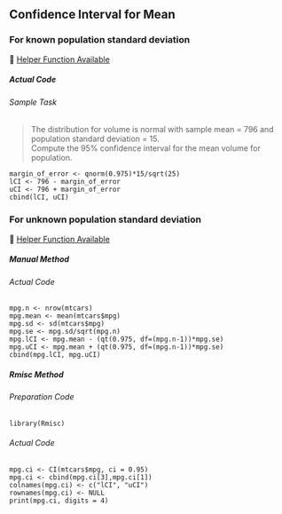 ## Confidence Interval for Mean
### For known population standard deviation
:white_heart: [Helper Function Available](../../[SC]-Descriptive-Analytics/[SC]-Sampling-and-Estimation/[HF]-Confidence-Interval_Mean_Known-Population-sd.md)
##### Actual Code
###### Sample Task
>The distribution for volume is normal with sample mean = 796 and population standard deviation = 15.</br>Compute the 95% confidence interval for the mean volume for population.
```
margin_of_error <- qnorm(0.975)*15/sqrt(25)
lCI <- 796 - margin_of_error
uCI <- 796 + margin_of_error
cbind(lCI, uCI)
```
### For unknown population standard deviation
:white_heart: [Helper Function Available](../../[SC]-Descriptive-Analytics/[SC]-Sampling-and-Estimation/[HF]-Confidence-Interval_Mean_Unknown-Population-sd.md)
##### Manual Method
###### Actual Code
```
mpg.n <- nrow(mtcars)
mpg.mean <- mean(mtcars$mpg)
mpg.sd <- sd(mtcars$mpg)
mpg.se <- mpg.sd/sqrt(mpg.n)
mpg.lCI <- mpg.mean - (qt(0.975, df=(mpg.n-1))*mpg.se)
mpg.uCI <- mpg.mean + (qt(0.975, df=(mpg.n-1))*mpg.se)
cbind(mpg.lCI, mpg.uCI)
```
##### Rmisc Method
###### Preparation Code
```
library(Rmisc)
```
###### Actual Code
```
mpg.ci <- CI(mtcars$mpg, ci = 0.95)
mpg.ci <- cbind(mpg.ci[3],mpg.ci[1])
colnames(mpg.ci) <- c("lCI", "uCI")
rownames(mpg.ci) <- NULL
print(mpg.ci, digits = 4)
```
